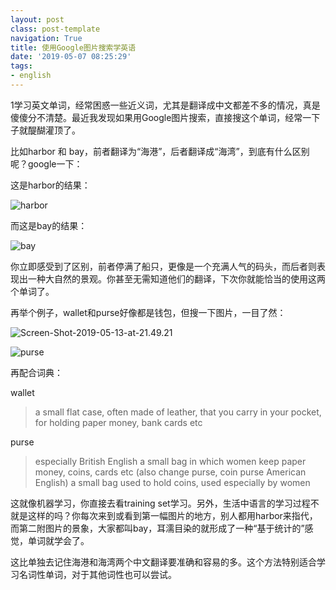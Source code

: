 ```yaml
---
layout: post
class: post-template
navigation: True
title: 使用Google图片搜索学英语
date: '2019-05-07 08:25:29'
tags:
- english
---
```


1学习英文单词，经常困惑一些近义词，尤其是翻译成中文都差不多的情况，真是傻傻分不清楚。最近我发现如果用Google图片搜索，直接搜这个单词，经常一下子就醍醐灌顶了。

比如harbor 和 bay，前者翻译为“海港”，后者翻译成“海湾”，到底有什么区别呢？google一下：

这是harbor的结果：

![harbor](/content/images/2019/05/harbor.jpg)

而这是bay的结果：

![bay](/content/images/2019/05/bay.jpg)

你立即感受到了区别，前者停满了船只，更像是一个充满人气的码头，而后者则表现出一种大自然的景观。你甚至无需知道他们的翻译，下次你就能恰当的使用这两个单词了。

再举个例子，wallet和purse好像都是钱包，但搜一下图片，一目了然：

![Screen-Shot-2019-05-13-at-21.49.21](/content/images/2019/05/Screen-Shot-2019-05-13-at-21.49.21.jpg)

![purse](/content/images/2019/05/purse.jpg)

再配合词典：

wallet
> a small flat case, often made of leather, that you carry in your pocket, for holding paper money, bank cards etc 

purse
> especially British English a small bag in which women keep paper money, coins, cards etc 
(also change purse, coin purse American English) a small bag used to hold coins, used especially by women

这就像机器学习，你直接去看training set学习。另外，生活中语言的学习过程不就是这样的吗？你每次来到或看到第一幅图片的地方，别人都用harbor来指代，而第二附图片的景象，大家都叫bay，耳濡目染的就形成了一种“基于统计的”感觉，单词就学会了。

这比单独去记住海港和海湾两个中文翻译要准确和容易的多。这个方法特别适合学习名词性单词，对于其他词性也可以尝试。

